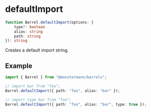 # defaultImport

```ts
function Barrel.defaultImport(options: {
    type?: boolean
    alias: string
    path: string
}): string
```

Creates a default import string.

## Example

```ts
import { Barrel } from "@monstermann/barrels";

// import bar from "foo";
Barrel.defaultImport({ path: "foo", alias: "bar" });

// import type bar from "foo";
Barrel.defaultImport({ path: "foo", alias: "bar", type: true });
```
